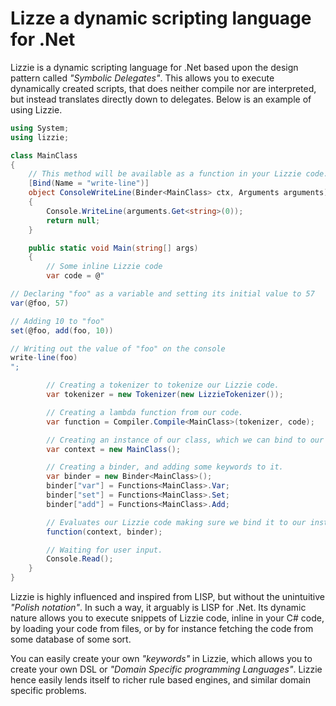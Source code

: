 
# Lizze a dynamic scripting language for .Net

Lizzie is a dynamic scripting language for .Net based upon the design pattern
called _"Symbolic Delegates"_. This allows you to execute dynamically created
scripts, that does neither compile nor are interpreted, but instead translates
directly down to delegates. Below is an example of using Lizzie.

```csharp
using System;
using lizzie;

class MainClass
{
    // This method will be available as a function in your Lizzie code.
    [Bind(Name = "write-line")]
    object ConsoleWriteLine(Binder<MainClass> ctx, Arguments arguments)
    {
        Console.WriteLine(arguments.Get<string>(0));
        return null;
    }

    public static void Main(string[] args)
    {
        // Some inline Lizzie code
        var code = @"

// Declaring "foo" as a variable and setting its initial value to 57
var(@foo, 57)

// Adding 10 to "foo"
set(@foo, add(foo, 10))

// Writing out the value of "foo" on the console
write-line(foo)
";

        // Creating a tokenizer to tokenize our Lizzie code.
        var tokenizer = new Tokenizer(new LizzieTokenizer());

        // Creating a lambda function from our code.
        var function = Compiler.Compile<MainClass>(tokenizer, code);

        // Creating an instance of our class, which we can bind to our code.
        var context = new MainClass();

        // Creating a binder, and adding some keywords to it.
        var binder = new Binder<MainClass>();
        binder["var"] = Functions<MainClass>.Var;
        binder["set"] = Functions<MainClass>.Set;
        binder["add"] = Functions<MainClass>.Add;

        // Evaluates our Lizzie code making sure we bind it to our instance.
        function(context, binder);

        // Waiting for user input.
        Console.Read();
    }
}
```

Lizzie is highly influenced and inspired from LISP, but without the unintuitive
_"Polish notation"_. In such a way, it arguably is LISP for .Net. Its dynamic
nature allows you to execute snippets of Lizzie code, inline in your C# code,
by loading your code from files, or by for instance fetching the code from some
database of some sort.

You can easily create your own _"keywords"_ in Lizzie, which allows you to create
your own DSL or _"Domain Specific programming Languages"_. Lizzie hence easily
lends itself to richer rule based engines, and similar domain specific problems.
